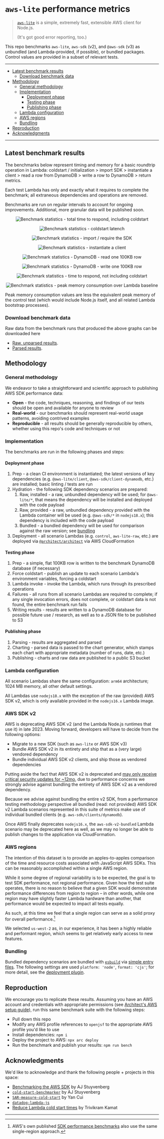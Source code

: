 <h1><code>aws-lite</code> performance metrics</h1>

> [`aws-lite`](https://www.npmjs.com/package/@aws-lite/client) is a simple, extremely fast, extensible AWS client for Node.js.
>
> (It's got good error reporting, too.)

This repo benchmarks `aws-lite`, `aws-sdk` (v2), and `@aws-sdk` (v3) as unbundled (and Lambda-provided, if possible), or bundled packages. Control values are provided in a subset of relevant tests.

---

- [Latest benchmark results](#latest-benchmark-results)
  - [Download benchmark data](#download-benchmark-data)
- [Methodology](#methodology)
  - [General methodology](#general-methodology)
  - [Implementation](#implementation)
    - [Deployment phase](#deployment-phase)
    - [Testing phase](#testing-phase)
    - [Publishing phase](#publishing-phase)
  - [Lambda configuration](#lambda-configuration)
  - [AWS regions](#aws-regions)
  - [Bundling](#bundling)
- [Reproduction](#reproduction)
- [Acknowledgments](#acknowledgments)

---

## Latest benchmark results

The benchmarks below represent timing and memory for a basic roundtrip operation in Lambda: coldstart / initialization > import SDK > instantiate a client > read a row from DynamoDB > write a row to DynamoDB > return metrics.

Each test Lambda has only and exactly what it requires to complete the benchmark; all extraneous dependencies and operations are removed.

Benchmarks are run on regular intervals to account for ongoing improvements. Additional, more granular data will be published soon.

<p align=center>
  <picture>
    <source media="(prefers-color-scheme: dark)" alt="Benchmark statistics - total time to respond, including coldstart" srcset="https://benchmarkstaging-benchmarkassetsbucket-1mtcpz02sjydq.s3.us-west-2.amazonaws.com/total-time-dark.png">
    <img alt="Benchmark statistics - total time to respond, including coldstart" src="https://benchmarkstaging-benchmarkassetsbucket-1mtcpz02sjydq.s3.us-west-2.amazonaws.com/total-time.png">
  </picture>
</p>

<p align=center>
  <picture>
    <source media="(prefers-color-scheme: dark)" alt="Benchmark statistics - coldstart latency" srcset="https://benchmarkstaging-benchmarkassetsbucket-1mtcpz02sjydq.s3.us-west-2.amazonaws.com/coldstart-dark.png">
    <img alt="Benchmark statistics - coldstart latench" src="https://benchmarkstaging-benchmarkassetsbucket-1mtcpz02sjydq.s3.us-west-2.amazonaws.com/coldstart.png">
  </picture>
</p>

<p align=center>
  <picture>
    <source media="(prefers-color-scheme: dark)" alt="Benchmark statistics - import / require the SDK" srcset="https://benchmarkstaging-benchmarkassetsbucket-1mtcpz02sjydq.s3.us-west-2.amazonaws.com/import-dep-dark.png">
    <img alt="Benchmark statistics - import / require the SDK" src="https://benchmarkstaging-benchmarkassetsbucket-1mtcpz02sjydq.s3.us-west-2.amazonaws.com/import-dep.png">
  </picture>
</p>

<p align=center>
  <picture>
    <source media="(prefers-color-scheme: dark)" alt="Benchmark statistics - instantiate a client" srcset="https://benchmarkstaging-benchmarkassetsbucket-1mtcpz02sjydq.s3.us-west-2.amazonaws.com/instantiate-dark.png">
    <img alt="Benchmark statistics - instantiate a client" src="https://benchmarkstaging-benchmarkassetsbucket-1mtcpz02sjydq.s3.us-west-2.amazonaws.com/instantiate.png">
  </picture>
</p>

<p align=center>
  <picture>
    <source media="(prefers-color-scheme: dark)" alt="Benchmark statistics - DynamoDB - read one 100KB row" srcset="https://benchmarkstaging-benchmarkassetsbucket-1mtcpz02sjydq.s3.us-west-2.amazonaws.com/read-dark.png">
    <img alt="Benchmark statistics - DynamoDB - read one 100KB row" src="https://benchmarkstaging-benchmarkassetsbucket-1mtcpz02sjydq.s3.us-west-2.amazonaws.com/read.png">
  </picture>
</p>

<p align=center>
  <picture>
    <source media="(prefers-color-scheme: dark)" alt="Benchmark statistics - DynamoDB - write one 100KB row" srcset="https://benchmarkstaging-benchmarkassetsbucket-1mtcpz02sjydq.s3.us-west-2.amazonaws.com/write-dark.png">
    <img alt="Benchmark statistics - DynamoDB - write one 100KB row" src="https://benchmarkstaging-benchmarkassetsbucket-1mtcpz02sjydq.s3.us-west-2.amazonaws.com/write.png">
  </picture>
</p>

<p align=center>
  <picture>
    <source media="(prefers-color-scheme: dark)" alt="Benchmark statistics - time to respond, not including coldstart" srcset="https://benchmarkstaging-benchmarkassetsbucket-1mtcpz02sjydq.s3.us-west-2.amazonaws.com/execution-time-dark.png">
    <img alt="Benchmark statistics - time to respond, not including coldstart" src="https://benchmarkstaging-benchmarkassetsbucket-1mtcpz02sjydq.s3.us-west-2.amazonaws.com/execution-time.png">
  </picture>
</p>

<p align=center>
  <picture>
    <source media="(prefers-color-scheme: dark)" alt="Benchmark statistics - peak memory consumption over Lambda baseline" srcset="https://benchmarkstaging-benchmarkassetsbucket-1mtcpz02sjydq.s3.us-west-2.amazonaws.com/memory-dark.png">
    <img alt="Benchmark statistics - peak memory consumption over Lambda baseline" src="https://benchmarkstaging-benchmarkassetsbucket-1mtcpz02sjydq.s3.us-west-2.amazonaws.com/memory.png">
  </picture>
</p>

Peak memory consumption values are less the equivalent peak memory of the control test (which would include Node.js itself, and all related Lambda bootstrap processes).


### Download benchmark data

Raw data from the benchmark runs that produced the above graphs can be downloaded here
- [Raw, unparsed results](https://benchmarkstaging-benchmarkassetsbucket-1mtcpz02sjydq.s3.us-west-2.amazonaws.com/latest-results.json).
- [Parsed results](https://benchmarkstaging-benchmarkassetsbucket-1mtcpz02sjydq.s3.us-west-2.amazonaws.com/latest-results-parsed.json).


## Methodology

### General methodology

We endeavor to take a straightforward and scientific approach to publishing AWS SDK performance data:

- **Open** - the code, techniques, reasoning, and findings of our tests should be open and available for anyone to review
- **Real-world** - our benchmarks should represent real-world usage patterns, avoiding contrived examples
- **Reproducible** - all results should be generally reproducible by others, whether using this repo's code and techniques or not


### Implementation

The benchmarks are run in the following phases and steps:


#### Deployment phase

1. Prep - a clean CI environment is instantiated; the latest versions of key dependencies (e.g. `@aws-lite/client`, `@aws-sdk/client-dynamodb`, etc.) are installed; basic linting / tests are run
2. Hydration - the following SDK dependency scenarios are prepared:
   1. Raw, installed - a raw, unbundled dependency will be used; for `@aws-lite/*`, that means the dependency will be installed and deployed with the code payload
   2. Raw, provided - a raw, unbundled dependency provided with the Lambda container will be used (e.g. `@aws-sdk/*` in `nodejs18.x`); this dependency is included with the code payload
   3. Bundled - a bundled dependency will be used for comparison against the raw version; see [bundling](#bundling)
3. Deployment - all scenario Lambdas (e.g. `control`, `aws-lite-raw`, etc.) are deployed via [`@architect/architect`](https://arc.codes) via AWS CloudFormation


#### Testing phase

1. Prep - a simple, flat 100KB row is written to the benchmark DynamoDB database (if necessary)
2. Force coldstart - publish an update to each scenario Lambda's environment variables, forcing a coldstart
3. Lambda invoke - invoke the Lambda, which runs through its prescribed operations
4. Failures - all runs from all scenario Lambdas are required to complete; if any single invocation errors, does not complete, or coldstart data is not found, the entire benchmark run fails
5. Writing results - results are written to a DynamoDB database for possible future use / research, as well as to a JSON file to be published to S3


#### Publishing phase

1. Parsing - results are aggregated and parsed
2. Charting - parsed data is passed to the chart generator, which stamps each chart with appropriate metadata (number of runs, date, etc.)
3. Publishing - charts and raw data are published to a public S3 bucket


### Lambda configuration

All scenario Lambdas share the same configuration: `arm64` architecture; 1024 MB memory, all other default settings.

All Lambdas use `nodejs18.x` with the exception of the raw (provided) AWS SDK v2, which is only available provided in the `nodejs16.x` Lambda image.


### AWS SDK v2

AWS is deprecating AWS SDK v2 (and the Lambda Node.js runtimes that use it) in late 2023. Moving forward, developers will have to decide from the following options:

- Migrate to a new SDK (such as `aws-lite` or AWS SDK v3)
- Bundle AWS SDK v2 in its entirety and ship that as a (very large) vendored dependency
- Bundle individual AWS SDK v2 clients, and ship those as vendored dependencies

Putting aside the fact that AWS SDK v2 is deprecated and [may only receive critical security updates for ~12mo](https://docs.aws.amazon.com/sdkref/latest/guide/maint-policy.html), due to performance concerns we strongly advise against bundling the entirety of AWS SDK v2 as a vendored dependency.

Because we advise against bundling the entire v2 SDK, from a performance testing methodology perspective all bundled (read: not provided) AWS SDK v2 Lambda scenarios represented in this suite of metrics make use of individual bundled clients (e.g. `aws-sdk/clients/dynamodb`).

Once AWS finally deprecates `nodejs16.x`, the `aws-sdk-v2-bundled` Lambda scenario may be deprecated here as well, as we may no longer be able to publish changes to the application via CloudFormation.


### AWS regions

The intention of this dataset is to provide an apples-to-apples comparison of the time and resource costs associated with JavaScript AWS SDKs. This can be reasonably accomplished within a single AWS region.

While it some degree of regional variability is to be expected, the goal is to test SDK performance, not regional performance. Given how the test suite operates, there is no reason to believe that a given SDK would demonstrate performance differences from region to region – in other words, while one region may have slightly faster Lambda hardware than another, that performance would be expected to impact all tests equally.

As such, at this time we feel that a single region can serve as a solid proxy for overall performance.[^1]

We selected `us-west-2` as, in our experience, it has been a highly reliable and performant region, which seems to get relatively early access to new features.


### Bundling

Bundled dependency scenarios are bundled with [`esbuild`](https://esbuild.github.io/) via [simple entry files](src/entry-files). The following settings are used `platform: 'node'`, `format: 'cjs'`; for more detail, see the [deployment plugin](src/plugins/lambdas.mjs).


## Reproduction

We encourage you to replicate these results. Assuming you have an AWS account and credentials with appropriate permissions (see [Architect's AWS setup guide](https://arc.codes/docs/en/get-started/detailed-aws-setup)), run this same benchmark suite with the following steps:

- Pull down this repo
- Modify any AWS profile references to `openjsf` to the appropriate AWS profile you'd like to use
- Install dependencies: `npm i`
- Deploy the project to AWS: `npx arc deploy`
- Run the benchmark and publish your results: `npm run bench`


## Acknowledgments

We'd like to acknowledge and thank the following people + projects in this space:

- [Benchmarking the AWS SDK](https://aaronstuyvenberg.com/posts/aws-sdk-comparison) by AJ Stuyvenberg
- [`cold-start-benchmarker`](https://github.com/astuyve/cold-start-benchmarker) by AJ Stuyvenberg
- [`SAR-measure-cold-start`](https://github.com/lumigo-io/SAR-measure-cold-start) by Yan Cui
- [`datadog-lambda-js`](https://github.com/DataDog/datadog-lambda-js)
- [Reduce Lambda cold start times](https://aws.amazon.com/blogs/developer/reduce-lambda-cold-start-times-migrate-to-aws-sdk-for-javascript-v3/) by Trivikram Kamat

---

[^1]: AWS's own published [SDK performance benchmarks](https://aws.amazon.com/blogs/developer/reduce-lambda-cold-start-times-migrate-to-aws-sdk-for-javascript-v3/) also use the same single-region approach.

